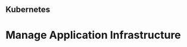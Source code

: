 <!-- .slide: data-background-image="../img/products/kubernetes.png" data-background-opacity="0.2" data-background-size="contain" -->
## Kubernetes

# Manage Application Infrastructure


<!-- .slide: data-background="img/what/app-infra-01.png" data-background-size="cover" -->


<!-- .slide: data-background="img/what/app-infra-02.png" data-background-size="cover" -->


<!-- .slide: data-background="img/what/app-infra-03.png" data-background-size="cover" -->


<!-- .slide: data-background="img/what/app-infra-04.png" data-background-size="cover" -->


<!-- .slide: data-background="img/what/app-infra-05.png" data-background-size="cover" -->


<!-- .slide: data-background="img/what/app-infra-06.png" data-background-size="cover" -->


<!-- .slide: data-background="img/what/app-infra-07.png" data-background-size="cover" -->

